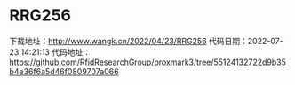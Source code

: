 # RRG256
下载地址：http://www.wangk.cn/2022/04/23/RRG256
代码日期：2022-07-23 14:21:13
代码地址：https://github.com/RfidResearchGroup/proxmark3/tree/55124132722d9b35b4e36f6a5d46f0809707a066
